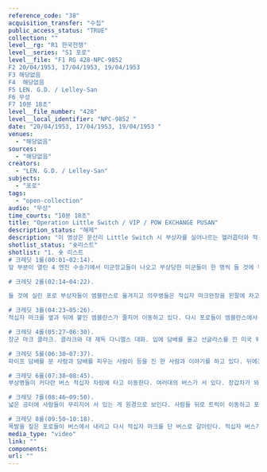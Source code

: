 ```yaml
---
reference_code: "38"
acquisition_transfer: "수집"
public_access_status: "TRUE"
collection: ""
level__rg: "R1 한국전쟁"
level__series: "S1 포로"
level__file: "F1 RG 428-NPC-9852 
F2 20/04/1953, 17/04/1953, 19/04/1953 
F3 해당없음 
F4  해당없음 
F5 LEN. G.D. / Lelley-San
F6 무성
F7 10분 18초"
level__file_number: "428"
level__local_identifier: "NPC-9852 "
date: "20/04/1953, 17/04/1953, 19/04/1953 "
venues: 
  - "해당없음"
sources: 
  - "해당없음"
creators: 
  - "LEN. G.D. / Lelley-San"
subjects: 
  - "포로"
tags: 
  - "open-collection"
audio: "무성"
time_courts: "10분 18초"
title: "Operation Little Switch / VIP / POW EXCHANGE PUSAN"
description_status: "해제"
description: "이 영상은 문산리 Little Switch 시 부상자를 실어나르는 헬러콥터와 적십자 버스들에 대한 장면을 담았다."
shotlist_status: "숏리스트"
shotlist: "1. 숏 리스트
# 크레딧 1롤(00:01~02:14). 
앞 부분이 열린 4 엔진 수송기에서 미군장교들이 나오고 부상당한 미군들이 한 명씩 들 것에 누운 채로 실려 나온다. 계속 부상자를 들 것에 실어 내리는 장면. 경미한 부상자는 실내가운을 입고 의무병이 옆에서 보조하면서 걸어 나오고 있다. 부상병들은 고급 승용차로 이동한다.

# 크레딧 2롤(02:14~04:22). 

들 것에 실린 포로 부상자들이 엠블란스로 옮겨지고 의무병들은 적십자 마크완장을 왼팔에 차고 있다. 목발을 짚은 사람들과 짐을 든 사람들도 함께 타고 있다. 미군이 엠블란스 문을 닫고 문 위에 뭔가를 적는다. 

# 크레딧 3롤(04:23~05:26). 
적십자 마크를 옆과 뒤에 붙인 엠블란스가 줄지어 이동하고 있다. 다시 포로들이 엠블란스에서 내린다. 포로들은 가슴에 표지를 달고 있다.

# 크레딧 4롤(05:27~06:30).
장군 마크 클라크. 클라크와 대 제독 다니엘스 대화. 입에 담배를 물고 선글라스를 낀 미국 웨이 파 (Weyland, USAF) 중위가 차에서 나와 다니엘스와 클라크와 악수. 클라크와 직원의 대화. 다니엘스가 마이크와 대화. VIP들이 걸어나오고 수많은 카메라와 마이크 앞에서 클라크 장군이 인터뷰에 응하고 있다.  

# 크레딧 5롤(06:30~07:37).
파이프 담배를 문 사람과 담배를 피우는 사람이 등을 진 한 사람과 이야기를 하고 있다. 뒤에는 촬영장비를 든 미군이 있다. 다니엘스 제독이 인터뷰에 응하고 있다. HO3S 헬리콥터에 진입하는 다니엘스 및 기타 임원 헬기가 이륙한다. 14) 북한장교들과 병사들이 막사에서 나와 지프차에 올라타고 간다. 

# 크레딧 6롤(07:38~08:45).
부상병들이 커다란 버스 적십자 차량에 타고 이동한다. 여러대의 버스가 서 있다. 장갑차가 와서 섰다. 어두운 밤에 포로들이 무리지어 서 있다.

# 크레딧 7롤(08:46~09:50).
넓은 공터에 사람들이 무리지어 서 있는 게 원경으로 보인다. 사람들 뒤로 트럭이 이동하고 포로부상병들이 짐을 들고 U.S.A.라고 적힌 버스에 오른다. 배에서 포로들이 내리고 있다. 

# 크레딧 8롤(09:50~10:18).
목발을 짚은 포로들이 버스에서 내리고 다시 적십자 마크를 단 버스로 갈아탄다. 적십자 버스가 도착한다.  "
media_type: "video"
link: ""
components: 
url: ""
---
```

